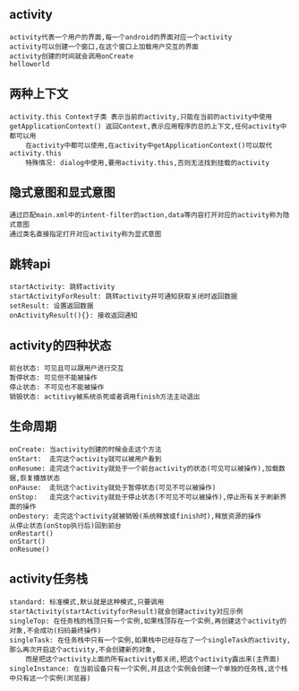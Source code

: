## activity
	activity代表一个用户的界面,每一个android的界面对应一个activity
	activity可以创建一个窗口,在这个窗口上加载用户交互的界面
	activity创建的时间就会调用onCreate
	helloworld

## 两种上下文
	activity.this Context子类 表示当前的activity,只能在当前的activity中使用
	getApplicationContext() 返回Context,表示应用程序的总的上下文,任何activity中都可以用
		在activity中都可以使用,在activity中getApplicationContext()可以取代activity.this
		特殊情况: dialog中使用,要用activity.this,否则无法找到挂载的activity

## 隐式意图和显式意图
	通过匹配main.xml中的intent-filter的action,data等内容打开对应的activity称为隐式意图
	通过类名直接指定打开对应activity称为显式意图

## 跳转api
	startActivity: 跳转activity
	startActivityForResult: 跳转activity并可通知获取关闭时返回数据
	setResult: 设置返回数据
	onActivityResult(){}: 接收返回通知

## activity的四种状态
	前台状态: 可见且可以跟用户进行交互
	暂停状态: 可见但不能被操作
	停止状态: 不可见也不能被操作
	销毁状态: actitivy被系统杀死或者调用finish方法主动退出

## 生命周期
	onCreate: 当activity创建的时候会走这个方法
	onStart:  走完这个activity就可以被用户看到
	onResume: 走完这个activity就处于一个前台activity的状态(可见可以被操作),加载数据,恢复播放状态
	onPause:  走玩这个activity就处于暂停状态(可见不可以被操作)
	onStop:   走完这个activity就处于停止状态(不可见不可以被操作),停止所有关于刷新界面的操作
	onDestory: 走完这个activity就被销毁(系统释放或finish时),释放资源的操作
	从停止状态(onStop执行后)回到前台
	onRestart()
	onStart()
	onResume()

## activity任务栈
	standard: 标准模式,默认就是这种模式,只要调用startActivity(startActivityforResult)就会创建activity对应示例
	singleTop: 在任务栈的栈顶只有一个实例,如果栈顶存在一个实例,再创建这个activity的对象,不会成功(扫码最终操作)
	singleTask: 在任务栈中只有一个实例,如果栈中已经存在了一个singleTask的activity,那么再次开启这个activity,不会创建新的对象,
		而是把这个activity上面的所有activity都关闭,把这个activity露出来(主界面)
	singleInstance: 在当前设备只有一个实例,并且这个实例会创建一个单独的任务栈,这个栈中只有这一个实例(浏览器)
	
